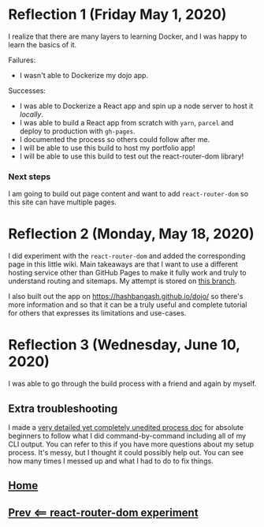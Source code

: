 # Reflection 1 (Friday May 1, 2020)

I realize that there are many layers to learning Docker, and I was happy to learn the basics of it.

Failures:
- I wasn't able to Dockerize my dojo app.

Successes:
- I was able to Dockerize a React app and spin up a node server to host it *locally*.
- I was able to build a React app from scratch with `yarn`, `parcel` and deploy to production with `gh-pages`.
- I documented the process so others could follow after me.
- I will be able to use this build to host my portfolio app!
- I will be able to use this build to test out the react-router-dom library!

### Next steps

I am going to build out page content and want to add `react-router-dom` so this site can have multiple pages.

# Reflection 2 (Monday, May 18, 2020)

I did experiment with the `react-router-dom` and added the corresponding page in this little wiki. Main takeaways are that I want to use a different hosting service other than GitHub Pages to make it fully work and truly to understand routing and sitemaps. My attempt is stored on [this branch](https://github.com/hashbangash/dojo/tree/react-router-dom-attempt).

I also built out the app on <https://hashbangash.github.io/dojo/> so there's more information and so that it can be a truly useful and complete tutorial for others that expresses its limitations and use-cases.

# Reflection 3 (Wednesday, June 10, 2020)

I was able to go through the build process with a friend and again by myself.

## Extra troubleshooting
I made a [very detailed yet completely unedited process doc](./process_beginners.md) for absolute beginners to follow what I did command-by-command including all of my CLI output. You can refer to this if you have more questions about my setup process. It's messy, but I thought it could possibly help out. You can see how many times I messed up and what I had to do to fix things.

## [Home](./../README.md)
## [Prev <== react-router-dom experiment](./router.md)

